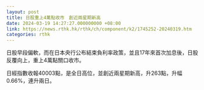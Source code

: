 ```yaml
---
layout: post
title: 日股重上4萬點收市　創近兩星期新高
date: 2024-03-19 14:27:27.000000000 +08:00
link: https://news.rthk.hk/rthk/ch/component/k2/1745252-20240319.htm
categories: rthk
---
```


日股早段偏軟，而在日本央行公布結束負利率政策，並且17年來首次加息後，日股反覆向上，重上4萬點關口收市。

日經指數收報40003點，是全日高位，並創近兩星期新高，升263點，升幅0.66%，連升兩日。
